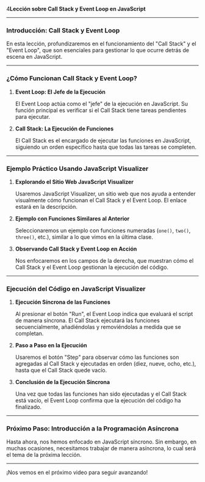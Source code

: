 4**Lección sobre Call Stack y Event Loop en JavaScript**

---

### Introducción: Call Stack y Event Loop

En esta lección, profundizaremos en el funcionamiento del "Call Stack" y el "Event Loop", que son esenciales para gestionar lo que ocurre detrás de escena en JavaScript.

---

### ¿Cómo Funcionan Call Stack y Event Loop?

1. **Event Loop: El Jefe de la Ejecución**

   El Event Loop actúa como el "jefe" de la ejecución en JavaScript. Su función principal es verificar si el Call Stack tiene tareas pendientes para ejecutar.

2. **Call Stack: La Ejecución de Funciones**

   El Call Stack es el encargado de ejecutar las funciones en JavaScript, siguiendo un orden específico hasta que todas las tareas se completen.

---

### Ejemplo Práctico Usando JavaScript Visualizer

1. **Explorando el Sitio Web JavaScript Visualizer**

   Usaremos JavaScript Visualizer, un sitio web que nos ayuda a entender visualmente cómo funcionan el Call Stack y el Event Loop. El enlace estará en la descripción.

2. **Ejemplo con Funciones Similares al Anterior**

   Seleccionaremos un ejemplo con funciones numeradas (`one()`, `two()`, `three()`, etc.), similar a lo que vimos en la última clase.

3. **Observando Call Stack y Event Loop en Acción**

   Nos enfocaremos en los campos de la derecha, que muestran cómo el Call Stack y el Event Loop gestionan la ejecución del código.

---

### Ejecución del Código en JavaScript Visualizer

1. **Ejecución Síncrona de las Funciones**

   Al presionar el botón "Run", el Event Loop indica que evaluará el script de manera síncrona. El Call Stack ejecutará las funciones secuencialmente, añadiéndolas y removiéndolas a medida que se completan.

2. **Paso a Paso en la Ejecución**

   Usaremos el botón "Step" para observar cómo las funciones son agregadas al Call Stack y ejecutadas en orden (diez, nueve, ocho, etc.), hasta que el Call Stack quede vacío.

3. **Conclusión de la Ejecución Síncrona**

   Una vez que todas las funciones han sido ejecutadas y el Call Stack está vacío, el Event Loop confirma que la ejecución del código ha finalizado.

---

### Próximo Paso: Introducción a la Programación Asíncrona

Hasta ahora, nos hemos enfocado en JavaScript síncrono. Sin embargo, en muchas ocasiones, necesitamos trabajar de manera asíncrona, lo cual será el tema de la próxima lección.

---

¡Nos vemos en el próximo video para seguir avanzando!
